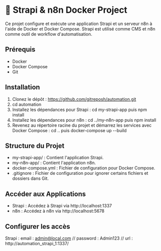 # 🚀 Strapi & n8n Docker Project
Ce projet configure et exécute une application Strapi et un serveur n8n à l'aide de Docker et Docker Compose. 
Strapi est utilisé comme CMS et n8n comme outil de workflow d'automatisation.

## Prérequis
- Docker
- Docker Compose
- Git

## Installation

1. Clonez le dépôt : https://github.com/gitreposh/automation.git
2. cd automation
3. Installez les dépendances pour Strapi : cd my-strapi-app puis npm install
4. Installez les dépendances pour n8n : cd ../my-n8n-app puis npm install
5. Revenez au répertoire racine du projet et démarrez les services avec Docker Compose : cd .. puis docker-compose up --build

## Structure du Projet
- my-strapi-app/ : Contient l'application Strapi.
- my-n8n-app/ : Contient l'application n8n.
- docker-compose.yml : Fichier de configuration pour Docker Compose.
- .gitignore : Fichier de configuration pour ignorer certains fichiers et dossiers dans Git.

## Accéder aux Applications
- Strapi : Accédez à Strapi via http://localhost:1337
- n8n : Accédez à n8n via http://localhost:5678

## Configurer les accès 
Strapi :
email : admin@local.com
 // password : Admin123
// url : http://automation_strapi_1:1337/
